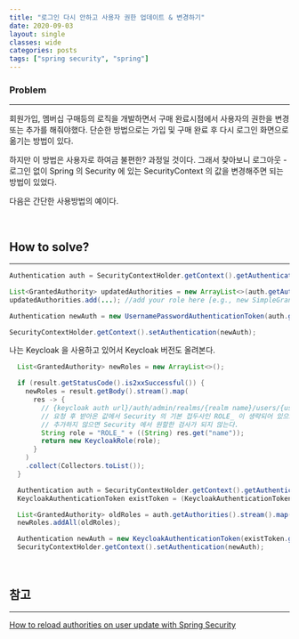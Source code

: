 ```yaml
---
title: "로그인 다시 안하고 사용자 권한 업데이트 & 변경하기"
date: 2020-09-03
layout: single
classes: wide
categories: posts
tags: ["spring security", "spring"]
---
```


### **Problem**
---
회원가입, 멤버십 구매등의 로직을 개발하면서 구매 완료시점에서 사용자의 권한을 변경 또는 추가를 해줘야했다. 단순한 방법으로는 가입 및 구매 완료 후 다시 로그인 화면으로 옮기는 방법이 있다.

하지만 이 방법은 사용자로 하여금 불편한? 과정일 것이다. 그래서 찾아보니 로그아웃 - 로그인 없이 Spring 의 Security 에 있는 SecurityContext 의 값을 변경해주면 되는 방법이 있었다.

다음은 간단한 사용방법의 예이다.

<br>

## **How to solve?**
---
```java
Authentication auth = SecurityContextHolder.getContext().getAuthentication();

List<GrantedAuthority> updatedAuthorities = new ArrayList<>(auth.getAuthorities());
updatedAuthorities.add(...); //add your role here [e.g., new SimpleGrantedAuthority("ROLE_NEW_ROLE")]

Authentication newAuth = new UsernamePasswordAuthenticationToken(auth.getPrincipal(), auth.getCredentials(), updatedAuthorities);

SecurityContextHolder.getContext().setAuthentication(newAuth);
```

나는 Keycloak 을 사용하고 있어서 Keycloak 버전도 올려본다.

```java
  List<GrantedAuthority> newRoles = new ArrayList<>();

  if (result.getStatusCode().is2xxSuccessful()) {
    newRoles = result.getBody().stream().map(
      res -> {
        // {keycloak auth url}/auth/admin/realms/{realm name}/users/{user id(uuid)}/role-mappings/clients/{clientid{uuid}, containerid};
        // 요청 후 받아온 값에서 Security 의 기본 접두사인 ROLE_ 이 생략되어 있으므로 추가해주어야 한다. 
        // 추가하지 않으면 Security 에서 원할한 검사가 되지 않는다.
        String role = "ROLE_" + ((String) res.get("name"));
        return new KeycloakRole(role);
      }
    )
    .collect(Collectors.toList());
  }

  Authentication auth = SecurityContextHolder.getContext().getAuthentication();
  KeycloakAuthenticationToken existToken = (KeycloakAuthenticationToken) auth;

  List<GrantedAuthority> oldRoles = auth.getAuthorities().stream().map(authority -> new KeycloakRole(authority.getAuthority())).collect(Collectors.toList());
  newRoles.addAll(oldRoles);

  Authentication newAuth = new KeycloakAuthenticationToken(existToken.getAccount(), existToken.isInteractive(), newRoles);
  SecurityContextHolder.getContext().setAuthentication(newAuth);
```

<br>

## **참고**
---

[How to reload authorities on user update with Spring Security](https://stackoverflow.com/questions/9910252/how-to-reload-authorities-on-user-update-with-spring-security)